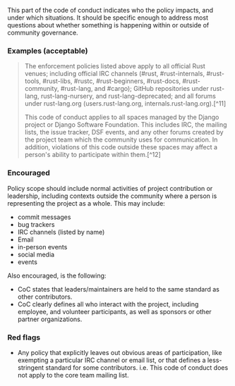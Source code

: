This part of the code of conduct indicates who the policy impacts, and
under which situations. It should be specific enough to address most
questions about whether something is happening within or outside of
community governance.

### Examples (acceptable)

> The enforcement policies listed above apply to all official Rust
> venues; including official IRC channels (\#rust, \#rust-internals,
> \#rust-tools, \#rust-libs, \#rustc, \#rust-beginners, \#rust-docs,
> \#rust-community, \#rust-lang, and \#cargo); GitHub repositories under
> rust-lang, rust-lang-nursery, and rust-lang-deprecated; and all forums
> under rust-lang.org (users.rust-lang.org,
> internals.rust-lang.org).[^11]
>
> This code of conduct applies to all spaces managed by the Django
> project or Django Software Foundation. This includes IRC, the mailing
> lists, the issue tracker, DSF events, and any other forums created by
> the project team which the community uses for communication. In
> addition, violations of this code outside these spaces may affect a
> person's ability to participate within them.[^12]

### Encouraged

Policy scope should include normal activities of
project contribution or leadership, including contexts outside the community where a person is representing the project as a whole. This may include:

-   commit messages
-   bug trackers
-   IRC channels (listed by name)
-   Email
-   in-person events
-   social media
-   events

Also encouraged, is the following:

-   CoC states that leaders/maintainers are held to the same standard as other contributors.  
-   CoC clearly defines all who interact with the project, including employee, and volunteer participants, as well as sponsors or other partner organizations.



### Red flags

- Any policy that explicitly leaves out obvious areas of participation, like exempting a particular IRC channel or email list, or that defines a less-stringent standard for some contributors. i.e. This code of conduct does not apply to the core team mailing list.
